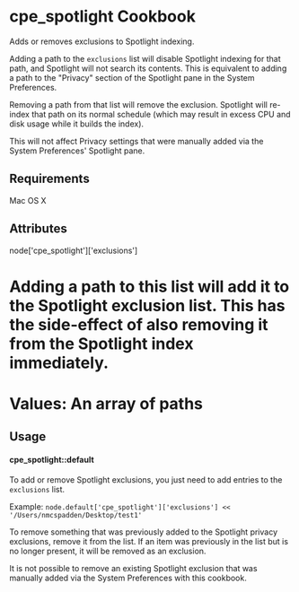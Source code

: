 cpe_spotlight Cookbook
=========================
Adds or removes exclusions to Spotlight indexing.

Adding a path to the `exclusions` list will disable Spotlight indexing for that path, and Spotlight will not search its contents.  This is equivalent to adding a path to the "Privacy" section of the Spotlight pane in the System Preferences.

Removing a path from that list will remove the exclusion.  Spotlight will re-index that path on its normal schedule (which may result in excess CPU and disk usage while it builds the index).  

This will not affect Privacy settings that were manually added via the System Preferences' Spotlight pane.

Requirements
------------
Mac OS X

Attributes
----------
node['cpe_spotlight']['exclusions']
  # Adding a path to this list will add it to the Spotlight exclusion list. This has the side-effect of also removing it from the Spotlight index immediately.
  # Values: An array of paths

Usage
-----
#### cpe_spotlight::default

To add or remove Spotlight exclusions, you just need to add entries to the `exclusions` list.

Example: 
`node.default['cpe_spotlight']['exclusions'] << '/Users/nmcspadden/Desktop/test1'`

To remove something that was previously added to the Spotlight privacy exclusions, remove it from the list.  If an item was previously in the list but is no longer present, it will be removed as an exclusion.

It is not possible to remove an existing Spotlight exclusion that was manually added via the System Preferences with this cookbook.
